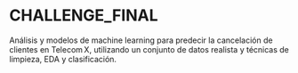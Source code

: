 # CHALLENGE_FINAL
Análisis y modelos de machine learning para predecir la cancelación de clientes en Telecom X, utilizando un conjunto de datos realista y técnicas de limpieza, EDA y clasificación.
